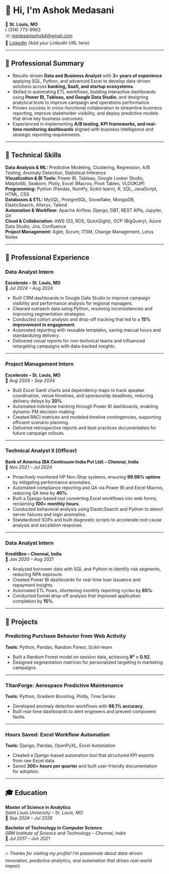 # 👋 Hi, I'm Ashok Medasani  

📍 **St. Louis, MO**  
📞 (314) 773-9963  
✉️ [medasaniashok4@gmail.com](mailto:medasaniashok4@gmail.com)  
🔗 [LinkedIn](#) *(Add your LinkedIn URL here)*  

---

## 🧩 Professional Summary  

- Results-driven **Data and Business Analyst** with **3+ years of experience** applying SQL, Python, and advanced Excel to develop data-driven solutions across **banking, SaaS, and startup ecosystems**.  
- Skilled in automating ETL workflows, building interactive dashboards using **Power BI, Tableau, and Google Data Studio**, and designing analytical tools to improve campaign and operations performance.  
- Proven success in cross-functional collaboration to streamline business reporting, improve stakeholder visibility, and deploy predictive models that drive key business outcomes.  
- Experienced in implementing **A/B testing, KPI frameworks, and real-time monitoring dashboards** aligned with business intelligence and strategic reporting requirements.  

---

## 🧠 Technical Skills  

**Data Analysis & ML:** Predictive Modeling, Clustering, Regression, A/B Testing, Anomaly Detection, Statistical Inference  
**Visualization & BI Tools:** Power BI, Tableau, Google Looker Studio, Matplotlib, Seaborn, Plotly, Excel (Macros, Pivot Tables, VLOOKUP)  
**Programming:** Python (Pandas, NumPy, Scikit-learn), R, SQL, JavaScript, HTML, CSS  
**Databases & ETL:** MySQL, PostgreSQL, Snowflake, MongoDB, ElasticSearch, Alteryx, Talend  
**Automation & Workflow:** Apache Airflow, Django, DBT, REST APIs, Jupyter, Git  
**Cloud & Collaboration:** AWS (S3, RDS, QuickSight), GCP (BigQuery), Azure Data Studio, Jira, Confluence  
**Project Management:** Agile, Scrum, ITSM, Change Management, Lotus Notes  

---

## 💼 Professional Experience  

### **Data Analyst Intern**  
**Excelerate – St. Louis, MO**  
📅 *Jul 2024 – Aug 2024*  
- Built CRM dashboards in Google Data Studio to improve campaign visibility and performance analysis for regional managers.  
- Cleaned outreach data using Python, resolving inconsistencies and improving segmentation strategies.  
- Conducted cohort analysis and drop-off tracking that led to a **15% improvement in engagement**.  
- Automated reporting with reusable templates, saving manual hours and standardizing delivery.  
- Delivered visual reports for non-technical teams and influenced retargeting campaigns with data-backed insights.  

---

### **Project Management Intern**  
**Excelerate – St. Louis, MO**  
📅 *Aug 2024 – Sep 2024*  
- Built Excel Gantt charts and dependency maps to track speaker coordination, venue timelines, and sponsorship deadlines, reducing delivery delays by **20%**.  
- Automated milestone tracking through Power BI dashboards, enabling dynamic PM decision-making.  
- Created RACI matrices and modeled timeline contingencies, supporting efficient scenario planning.  
- Delivered retrospective reports and best practices documentation for future campaign rollouts.  

---

### **Technical Analyst II (Officer)**  
**Bank of America (BA Continuum India Pvt Ltd) – Chennai, India**  
📅 *Nov 2021 – Jul 2024*  
- Proactively monitored HP Non-Stop systems, ensuring **99.98% uptime** by mitigating performance anomalies.  
- Automated compliance reporting and QA via Power BI and Excel Macros, reducing QA time by **40%**.  
- Built a Django-based tool converting Excel workflows into web forms, reclaiming **100+ monthly hours**.  
- Conducted behavioral analysis using ElasticSearch and Python to detect server failures and login anomalies.  
- Standardized SOPs and built diagnostic scripts to accelerate root cause analysis and escalation response.  

---

### **Data Analyst Intern**  
**KreditBee – Chennai, India**  
📅 *Jan 2020 – Aug 2021*  
- Analyzed borrower data with SQL and Python to identify risk segments, reducing NPA exposure.  
- Created Power BI dashboards for real-time loan issuance and repayment insights.  
- Automated ETL flows, shortening monthly reporting cycles by **65%**.  
- Conducted funnel drop-off analysis that improved application completion by **15%**.  

---

## 🧪 Projects  

### **Predicting Purchase Behavior from Web Activity**  
**Tools:** Python, Pandas, Random Forest, Scikit-learn  
- Built a Random Forest model on session data, achieving **R² = 0.92**.  
- Designed segmentation matrices for personalized targeting in marketing campaigns.  

---

### **TitanForge: Aerospace Predictive Maintenance**  
**Tools:** Python, Gradient Boosting, Plotly, Time Series  
- Developed anomaly detection workflows with **98.1% accuracy**.  
- Built real-time dashboards to alert engineers and prevent component faults.  

---

### **Hours Saved: Excel Workflow Automation**  
**Tools:** Django, Pandas, OpenPyXL, Excel Automation  
- Created a Django-based automation tool that structured KPI exports from raw Excel data.  
- Saved **300+ hours per quarter** and built user-friendly documentation for adoption.  

---

## 🎓 Education  

**Master of Science in Analytics**  
*Saint Louis University – St. Louis, MO*  
📅 *Sep 2024 – Jul 2026*  

**Bachelor of Technology in Computer Science**  
*SRM Institute of Science and Technology – Chennai, India*  
📅 *Jul 2017 – Jun 2021*  

---

⭐ *Thanks for visiting my profile! I’m passionate about data-driven innovation, predictive analytics, and automation that drives real-world impact.*  
